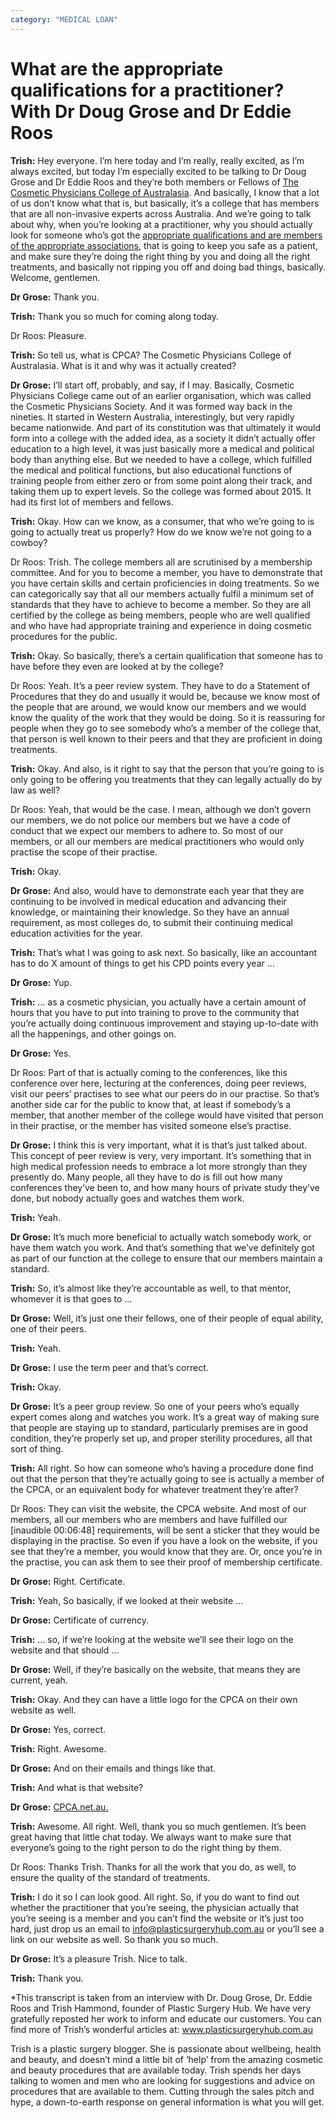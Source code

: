 ```yaml
---
category: "MEDICAL LOAN"
---
```


# What are the appropriate qualifications for a practitioner? With Dr Doug Grose and Dr Eddie Roos

**Trish:** Hey everyone. I’m here today and I’m really, really excited, as I’m always excited, but today I’m especially excited to be talking to Dr Doug Grose and Dr Eddie Roos and they’re both members or Fellows of [The Cosmetic Physicians College of Australasia](http://www.cpca.net.au/). And basically, I know that a lot of us don’t know what that is, but basically, it’s a college that has members that are all non-invasive experts across Australia. And we’re going to talk about why, when you’re looking at a practitioner, why you should actually look for someone who’s got the [appropriate qualifications and are members of the appropriate associations](https://www.plasticsurgeryhub.com.au/professional-qualifications-associations-memberships/), that is going to keep you safe as a patient, and make sure they’re doing the right thing by you and doing all the right treatments, and basically not ripping you off and doing bad things, basically. Welcome, gentlemen.

**Dr Grose:** Thank you.

**Trish:** Thank you so much for coming along today.

Dr Roos: Pleasure.

**Trish:** So tell us, what is CPCA? The Cosmetic Physicians College of Australasia. What is it and why was it actually created?

**Dr Grose:** I’ll start off, probably, and say, if I may. Basically, Cosmetic Physicians College came out of an earlier organisation, which was called the Cosmetic Physicians Society. And it was formed way back in the nineties. It started in Western Australia, interestingly, but very rapidly became nationwide. And part of its constitution was that ultimately it would form into a college with the added idea, as a society it didn’t actually offer education to a high level, it was just basically more a medical and political body than anything else. But we needed to have a college, which fulfilled the medical and political functions, but also educational functions of training people from either zero or from some point along their track, and taking them up to expert levels. So the college was formed about 2015. It had its first lot of members and fellows.

**Trish:** Okay. How can we know, as a consumer, that who we’re going to is going to actually treat us properly? How do we know we’re not going to a cowboy?

Dr Roos: Trish. The college members all are scrutinised by a membership committee. And for you to become a member, you have to demonstrate that you have certain skills and certain proficiencies in doing treatments. So we can categorically say that all our members actually fulfil a minimum set of standards that they have to achieve to become a member. So they are all certified by the college as being members, people who are well qualified and who have had appropriate training and experience in doing cosmetic procedures for the public.

**Trish:** Okay. So basically, there’s a certain qualification that someone has to have before they even are looked at by the college?

Dr Roos: Yeah. It’s a peer review system. They have to do a Statement of Procedures that they do and usually it would be, because we know most of the people that are around, we would know our members and we would know the quality of the work that they would be doing. So it is reassuring for people when they go to see somebody who’s a member of the college that, that person is well known to their peers and that they are proficient in doing treatments.

**Trish:** Okay. And also, is it right to say that the person that you’re going to is only going to be offering you treatments that they can legally actually do by law as well?

Dr Roos: Yeah, that would be the case. I mean, although we don’t govern our members, we do not police our members but we have a code of conduct that we expect our members to adhere to. So most of our members, or all our members are medical practitioners who would only practise the scope of their practise.

**Trish:** Okay.

**Dr Grose:** And also, would have to demonstrate each year that they are continuing to be involved in medical education and advancing their knowledge, or maintaining their knowledge. So they have an annual requirement, as most colleges do, to submit their continuing medical education activities for the year.

**Trish:** That’s what I was going to ask next. So basically, like an accountant has to do X amount of things to get his CPD points every year …

**Dr Grose:** Yup.

**Trish:** … as a cosmetic physician, you actually have a certain amount of hours that you have to put into training to prove to the community that you’re actually doing continuous improvement and staying up-to-date with all the happenings, and other goings on.

**Dr Grose:** Yes.

Dr Roos: Part of that is actually coming to the conferences, like this conference over here, lecturing at the conferences, doing peer reviews, visit our peers’ practises to see what our peers do in our practise. So that’s another side car for the public to know that, at least if somebody’s a member, that another member of the college would have visited that person in their practise, or the member has visited someone else’s practise.

**Dr Grose:** I think this is very important, what it is that’s just talked about. This concept of peer review is very, very important. It’s something that in high medical profession needs to embrace a lot more strongly than they presently do. Many people, all they have to do is fill out how many conferences they’ve been to, and how many hours of private study they’ve done, but nobody actually goes and watches them work.

**Trish:** Yeah.

**Dr Grose:** It’s much more beneficial to actually watch somebody work, or have them watch you work. And that’s something that we’ve definitely got as part of our function at the college to ensure that our members maintain a standard.

**Trish:** So, it’s almost like they’re accountable as well, to that mentor, whomever it is that goes to …

**Dr Grose:** Well, it’s just one their fellows, one of their people of equal ability, one of their peers.

**Trish:** Yeah.

**Dr Grose:** I use the term peer and that’s correct.

**Trish:** Okay.

**Dr Grose:** It’s a peer group review. So one of your peers who’s equally expert comes along and watches you work. It’s a great way of making sure that people are staying up to standard, particularly premises are in good condition, they’re properly set up, and proper sterility procedures, all that sort of thing.

**Trish:** All right. So how can someone who’s having a procedure done find out that the person that they’re actually going to see is actually a member of the CPCA, or an equivalent body for whatever treatment they’re after?

Dr Roos: They can visit the website, the CPCA website. And most of our members, all our members who are members and have fulfilled our [inaudible 00:06:48] requirements, will be sent a sticker that they would be displaying in the practise. So even if you have a look on the website, if you see that they’re a member, you would know that they are. Or, once you’re in the practise, you can ask them to see their proof of membership certificate.

**Dr Grose:** Right. Certificate.

**Trish:** Yeah, So basically, if we looked at their website …

**Dr Grose:** Certificate of currency.

**Trish:** … so, if we’re looking at the website we’ll see their logo on the website and that should …

**Dr Grose:** Well, if they’re basically on the website, that means they are current, yeah.

**Trish:** Okay. And they can have a little logo for the CPCA on their own website as well.

**Dr Grose:** Yes, correct.

**Trish:** Right. Awesome.

**Dr Grose:** And on their emails and things like that.

**Trish:** And what is that website?

**Dr Grose:** [CPCA.net.au.](http://www.cpca.net.au/)

**Trish:** Awesome. All right. Well, thank you so much gentlemen. It’s been great having that little chat today. We always want to make sure that everyone’s going to the right person to do the right thing by them.

Dr Roos: Thanks Trish. Thanks for all the work that you do, as well, to ensure the quality of the standard of treatments.

**Trish:** I do it so I can look good. All right. So, if you do want to find out whether the practitioner that you’re seeing, the physician actually that you’re seeing is a member and you can’t find the website or it’s just too hard, just drop us an email to [info@plasticsurgeryhub.com.au](info@plasticsurgeryhub.com.au) or you’ll see a link on our website as well. So thank you so much.

**Dr Grose:** It’s a pleasure Trish. Nice to talk.

**Trish:** Thank you.

\*This transcript is taken from an interview with Dr. Doug Grose, Dr. Eddie Roos and Trish Hammond, founder of Plastic Surgery Hub. We have very gratefully reposted her work to inform and educate our customers. You can find more of Trish’s wonderful articles at: www.plasticsurgeryhub.com.au

Trish is a plastic surgery blogger. She is passionate about wellbeing, health and beauty, and doesn’t mind a little bit of ‘help’ from the amazing cosmetic and beauty procedures that are available today. Trish spends her days talking to women and men who are looking for suggestions and advice on procedures that are available to them. Cutting through the sales pitch and hype, a down-to-earth response on general information is what you will get.
